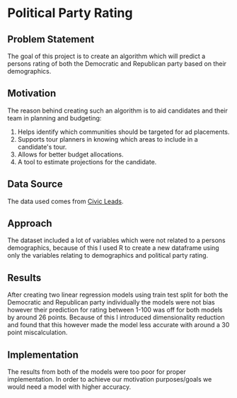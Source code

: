 # Political Party Rating
## Problem Statement
The goal of this project is to create an algorithm which will predict a persons rating of both the Democratic and Republican party based on their demographics.

## Motivation
The reason behind creating such an algorithm is to aid candidates and their team in planning and budgeting:
1. Helps identify which communities should be targeted for ad placements.
2. Supports tour planners in knowing which areas to include in a candidate's tour.
3. Allows for better budget allocations.
4. A tool to estimate projections for the candidate.

## Data Source
The data used comes from [Civic Leads](https://www.icpsr.umich.edu/web/civicleads/studies/37188/datadocumentation#).

## Approach
The dataset included a lot of variables which were not related to a persons demographics, because of this I used R to create a new dataframe using only the variables relating to demographics and political party rating. 

## Results
After creating two linear regression models using train test split for both the Democratic and Republican party individually the models were not bias however their prediction for rating between 1-100 was off for both models by around 26 points. Because of this I introduced dimensionality reduction and found that this however made the model less accurate with around a 30 point miscalculation.

## Implementation
The results from both of the models were too poor for proper implementation. In order to achieve our motivation purposes/goals we would need a model with higher accuracy.
